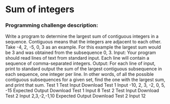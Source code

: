 # Sum of integers
### Programming challenge description:
Write a program to determine the largest sum of contiguous integers in a sequence. Contiguous means that the integers are adjacent to each other. Take -4, 2, -5, 0, 3 as an example. For this example the largest sum would be 3 and was obtained from the subsequence 0, 3.
Input:
Your program should read lines of text from standard input. Each line will contain a sequence of comma-separated integers.
Output:
For each line of input, print to standard output the sum of the largest contiguous subsequence in each sequence, one integer per line. In other words, of all the possible contiguous subsequences for a given set, find the one with the largest sum, and print that sum.
Test 1
Test Input
Download Test 1 Input
-10, 2, 3, -2, 0, 5, -15
Expected Output
Download Test 1 Input
8
Test 2
Test Input
Download Test 2 Input
2,3,-2,-1,10
Expected Output
Download Test 2 Input
12
